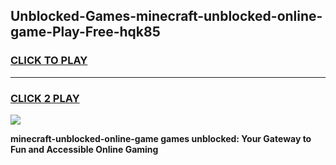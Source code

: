 
## Unblocked-Games-minecraft-unblocked-online-game-Play-Free-hqk85
<h3>
<a href="https://premium76.site?title=minecraft-unblocked-online-game&ref=23A">CLICK TO PLAY</a></h3>
<hr>

<h3>
<a href="https://premium76.site?title=minecraft-unblocked-online-game&ref=23A">CLICK 2 PLAY</a>
  
</h3>

<a href="https://premium76.site?title=minecraft-unblocked-online-game&ref=23A"><img src="https://clearcache.store/games.png"></a>


**minecraft-unblocked-online-game games unblocked: Your Gateway to Fun and Accessible Online Gaming**
